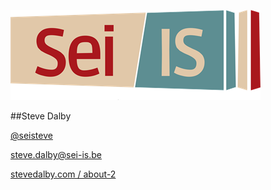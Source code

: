 ![Sei-IS](shared/Sei-ISwide.png)

##Steve Dalby

[@seisteve](http://www.twitter.com/seisteve)

[steve.dalby@sei-is.be](mailto:steve.dalby@sei-is.be)

[stevedalby.com / about-2](http://www.stevedalby.com/about-2)